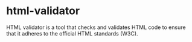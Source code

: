 # html-validator
HTML validator is a tool that checks and validates HTML code to ensure that it adheres to the official HTML standards (W3C).
